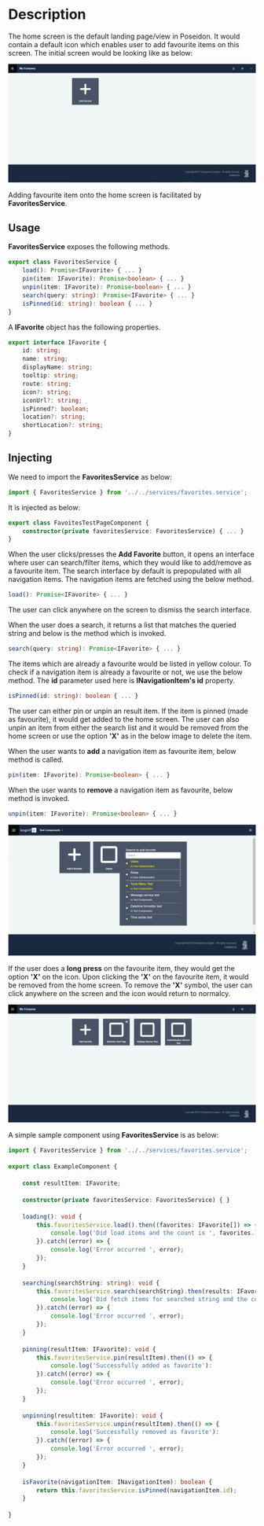 # Description

The home screen is the default landing page/view in Poseidon.   It would contain a default icon which enables user to add favourite items on this screen.  The initial screen would be looking like as below:

 ![image.png](/Public-documentation/images/image-86f8e543-b5af-44e3-be89-20d94b8c8a71.png)

Adding favourite item onto the home screen is facilitated by **FavoritesService**.

## **Usage**

**FavoritesService** exposes the following methods.

```typescript
export class FavoritesService {
    load(): Promise<IFavorite> { ... }
    pin(item: IFavorite): Promise<boolean> { ... }
    unpin(item: IFavorite): Promise<boolean> { ... }
    search(query: string): Promise<IFavorite> { ... }
    isPinned(id: string): boolean { ... }
}
```

A **IFavorite** object has the following properties.

```typescript
export interface IFavorite {
    id: string;
    name: string;
    displayName: string;
    tooltip: string;
    route: string;
    icon?: string;
    iconUrl?: string;
    isPinned?: boolean;
    location?: string;
    shortLocation?: string;
}
```

## **Injecting**

We need to import the **FavoritesService** as below:

```typescript
import { FavoritesService } from '../../services/favorites.service';
```
It is injected as below:

```typescript
export class FavoitesTestPageComponent {
    constructor(private favoritesService: FavoritesService) { ... }
}
```

When the user clicks/presses the **Add Favorite** button, it opens an interface where user can search/filter items, which they would like to add/remove as a favourite item.  The search interface by default is prepopulated with all navigation items.  The navigation items are fetched using the below method.

```typescript
load(): Promise<IFavorite> { ... }
```

The user can click anywhere on the screen to dismiss the search interface.

When the user does a search, it returns a list that matches the queried string and below is the method which is invoked.

```typescript
search(query: string): Promise<IFavorite> { ... }
```
The items which are already a favourite would be listed in yellow colour.  To check if a navigation item is already a favourite or not, we use the below method.  The **id** parameter used here is **INavigationItem's id** property.

```typescript
isPinned(id: string): boolean { ... }
```

The user can either pin or unpin an result item.  If the item is pinned (made as favourite), it would get added to the home screen.  The user can also unpin an item from either the search list and it would be removed from the home screen or use the option **'X'** as in the below image to delete the item.

When the user wants to **add** a navigation item as favourite item, below method is called.

```typescript
pin(item: IFavorite): Promise<boolean> { ... }
```

When the user wants to **remove** a navigation item as favourite, below method is invoked.

```typescript
unpin(item: IFavorite): Promise<boolean> { ... }
```

 ![image.png](/Public-documentation/images/image-1e9ab818-c985-4085-91e5-7c4ac11496df.png)

If the user does a **long press** on the favourite item,  they would get the option **'X'** on the icon.  Upon clicking the **'X'** on the favourite item, it would be removed from the home screen.  To remove the **'X'** symbol, the user can click anywhere on the screen and the icon would return to normalcy.

 ![image.png](/Public-documentation/images/image-89a1beaa-b9aa-4837-b4a1-319ac91a0e6f.png)

A simple sample component using **FavoritesService** is as below:

```typescript
import { FavoritesService } from '../../services/favorites.service';

export class ExampleComponent {

    const resultItem: IFavorite;

    constructor(private favoritesService: FavoritesService) { }

    loading(): void {
        this.favoritesService.load().then((favorites: IFavorite[]) => {
            console.log('Did load items and the count is ', favorites.length);
        }).catch((error) => {
            console.log('Error occurred ', error);
        });
    }

    searching(searchString: string): void {
        this.favoritesService.search(searchString).then(results: IFavorite[]) => {
            console.log('Did fetch items for searched string and the count is ', results.length);
        }).catch((error) => {
            console.log('Error occurred ', error);
        });
    }

    pinning(resultItem: IFavorite): void {
        this.favoritesService.pin(resultItem).then(() => {
            console.log('Successfully added as favorite'):
        }).catch((error) => {
            console.log('Error occurred ', error);
        });
    }

    unpinning(resultitem: IFavorite): void {
        this.favoritesService.unpin(resultItem).then(() => {
            console.log('Successfully removed as favorite'):
        }).catch((error) => {
            console.log('Error occurred ', error);
        });
    }

    isFavorite(navigationItem: INavigationItem): boolean {
        return this.favoritesService.isPinned(navigationItem.id);
    }

}
```

